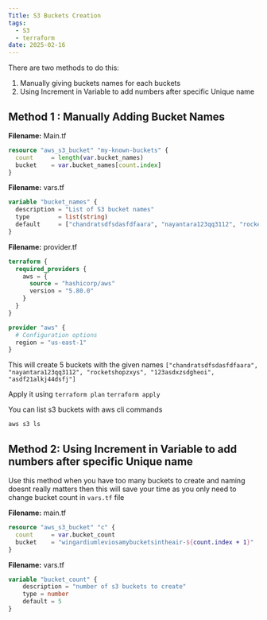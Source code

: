 ```yaml
---
Title: S3 Buckets Creation
tags:
  - S3
  - terraform
date: 2025-02-16
---
```

There are two methods to do this:
1. Manually giving buckets names for each buckets
2. Using Increment in Variable to add numbers after specific Unique name

## Method 1 : Manually Adding Bucket Names

**Filename:** Main.tf

```tf
resource "aws_s3_bucket" "my-known-buckets" {
  count     = length(var.bucket_names) 
  bucket    = var.bucket_names[count.index]
}
```

**Filename:** vars.tf
```tf
variable "bucket_names" {
  description = "List of S3 bucket names"
  type        = list(string)
  default     = ["chandratsdfsdasfdfaara", "nayantara123qq3112", "rocketshopzxys", "123asdxzsdgheoi", "asdf21alkj44dsfj"]
}
```

**Filename:** provider.tf
```tf
terraform {
  required_providers {
    aws = {
      source = "hashicorp/aws"
      version = "5.80.0"
    }
  }
}

provider "aws" {
  # Configuration options
  region = "us-east-1"
}
```

This will create 5 buckets with the given names `["chandratsdfsdasfdfaara", "nayantara123qq3112", "rocketshopzxys", "123asdxzsdgheoi", "asdf21alkj44dsfj"]`

Apply it using 
`terraform plan`
`terraform apply`

You can list s3 buckets with aws cli commands
```bash
aws s3 ls
```

## Method 2: Using Increment in Variable to add numbers after specific Unique name

Use this method when you have too many buckets to create and naming doesnt really matters
then this will save your time as you only need to change bucket count in `vars.tf` file

**Filename:** main.tf

```tf
resource "aws_s3_bucket" "c" {
  count     = var.bucket_count
  bucket    = "wingardiumleviosamybucketsintheair-${count.index + 1}"
}
```

**Filename:** vars.tf
```tf
variable "bucket_count" {
	description = "number of s3 buckets to create"
	type = number
	default = 5
}
```
